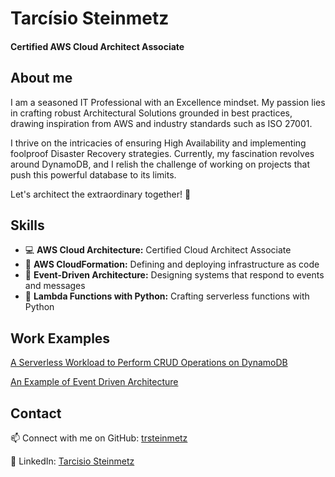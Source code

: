 # Tarcísio Steinmetz
#### Certified AWS Cloud Architect Associate
<!--
[![Anurag's GitHub stats](https://github-readme-stats.vercel.app/api?username=trsteinmetz)](https://github.com/anuraghazra/github-readme-stats)
-->

## About me
I am a seasoned IT Professional with an Excellence mindset. My passion lies in crafting robust Architectural Solutions grounded in best practices, drawing inspiration from AWS and industry standards such as ISO 27001.

I thrive on the intricacies of ensuring High Availability and implementing foolproof Disaster Recovery strategies. Currently, my fascination revolves around DynamoDB, and I relish the challenge of working on projects that push this powerful database to its limits.

Let's architect the extraordinary together! 🚀

## Skills
- 💻 **AWS Cloud Architecture:** Certified Cloud Architect Associate
- 🚧 **AWS CloudFormation:** Defining and deploying infrastructure as code
- 📅 **Event-Driven Architecture:** Designing systems that respond to events and messages
- 🐍 **Lambda Functions with Python:** Crafting serverless functions with Python

## Work Examples
[A Serverless Workload to Perform CRUD Operations on DynamoDB](https://github.com/trsteinmetz/AWS-CrudApiToDynamoDb)

[An Example of Event Driven Architecture](https://github.com/trsteinmetz/AWS-EDA-Example)

## Contact
📫 Connect with me on GitHub: [trsteinmetz](https://github.com/trsteinmetz)

🔗 LinkedIn: [Tarcisio Steinmetz](https://www.linkedin.com/in/tarcisiosteinmetz/)
